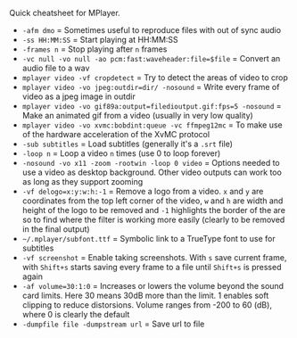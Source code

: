 Quick cheatsheet for MPlayer.

* `-afm dmo` = Sometimes useful to reproduce files with out of sync audio
* `-ss HH:MM:SS` = Start playing at HH:MM:SS
* `-frames n` = Stop playing after `n` frames
* `-vc null -vo null -ao pcm:fast:waveheader:file=$file` = Convert an audio file to a wav
* `mplayer video -vf cropdetect` = Try to detect the areas of video to crop
* `mplayer video -vo jpeg:outdir=dir/ -nosound` = Write every frame of video as a jpeg image in outdir
* `mplayer video -vo gif89a:output=filedioutput.gif:fps=5 -nosound` = Make an animated gif from a video (usually in very low quality)
* `mplayer video -vo xvmc:bobdint:queue -vc ffmpeg12mc` = To make use of the hardware acceleration of the XvMC protocol
* `-sub subtitles` = Load subtitles (generally it's a `.srt` file)
* `-loop n` = Loop a video `n` times (use 0 to loop forever)
* `-nosound -vo x11 -zoom -rootwin -loop 0 video` = Options needed to use a video as desktop background. Other video outputs can work too as long as they support zooming
* `-vf delogo=x:y:w:h:-1` = Remove a logo from a video. `x` and `y` are coordinates from the top left corner of the video, `w` and `h` are width and height of the logo to be removed and `-1` highlights the border of the are so to find where the filter is working more easily (clearly to be removed in the final output)
* `~/.mplayer/subfont.ttf` = Symbolic link to a TrueType font to use for subtitles
* `-vf screenshot` = Enable taking screenshots. With `s` save current frame, with `Shift+s` starts saving every frame to a file until `Shift+s` is pressed again
* `-af volume=30:1:0` = Increases or lowers the volume beyond the sound card limits. Here 30 means 30dB more than the limit. 1 enables soft clipping to reduce distorsions. Volume ranges from -200 to 60 (dB), where 0 is clearly the default
* `-dumpfile file -dumpstream url` = Save url to file
